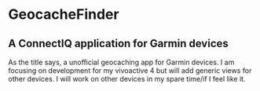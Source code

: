 # GeocacheFinder
## A ConnectIQ application for Garmin devices

As the title says, a unofficial geocaching app for Garmin devices. I am focusing on development for my vivoactive 4 but will add generic views for other devices. I will work on other devices in my spare time/if I feel like it.
